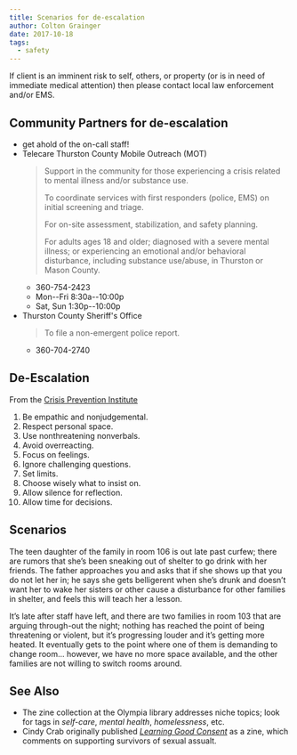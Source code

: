```yaml
---
title: Scenarios for de-escalation 
author: Colton Grainger
date: 2017-10-18
tags: 
  - safety 
---
```


If client is an imminent risk to self, others, or property (or is in need of immediate medical attention) then please contact local law enforcement and/or EMS.

## Community Partners for de-escalation

- get ahold of the on-call staff!
- Telecare Thurston County Mobile Outreach (MOT) 
  > Support in the community for those experiencing a crisis related to mental illness and/or substance use.
  >
  > To coordinate services with first responders (police, EMS) on initial screening and triage.
  >
  > For on-site assessment, stabilization, and safety planning.
  >
  > For adults ages 18 and older; diagnosed with a severe mental illness; or experiencing an emotional and/or behavioral disturbance, including substance use/abuse, in Thurston or Mason County.
  - 360-754-2423
  - Mon--Fri 8:30a--10:00p
  - Sat, Sun 1:30p--10:00p
- Thurston County Sheriff's Office 
  > To file a non-emergent police report.
  - 360-704-2740 



## De-Escalation

From the [Crisis Prevention Institute](https://www.crisisprevention.com/Blog/June-2011/De-escalation-Tips)

1. Be empathic and nonjudgemental.
2. Respect personal space.
3. Use nonthreatening nonverbals.
4. Avoid overreacting.
5. Focus on feelings.
6. Ignore challenging questions.
7. Set limits.
8. Choose wisely what to insist on.
9. Allow silence for reflection.
10. Allow time for decisions.

## Scenarios

The teen daughter of the family in room 106  is out late past curfew; there are rumors that she’s been sneaking out of shelter to go drink with her friends. The father approaches you and asks that if she shows up that you do not let her in; he says she gets belligerent when she’s drunk and doesn’t want her to wake her sisters or other cause a disturbance for other families in shelter, and feels this will teach her a lesson. 

It’s late after staff have left, and there are two families in room 103 that are arguing through-out the night; nothing has reached the point of being threatening or violent, but it’s progressing louder and it’s getting more heated. It eventually gets to the point where one of them is demanding to change room... however, we have no more space available, and the other families are not willing to switch rooms around. 

## See Also

- The zine collection at the Olympia library addresses niche topics; look for tags in *self-care*, *mental health*, *homelessness*, etc.
- Cindy Crab originally published *[Learning Good Consent](documents/2016-Crabb.pdf)* as a zine, which comments on supporting survivors of sexual assualt.
